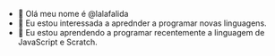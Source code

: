 - 👋 Olá meu nome é @lalafalida
- 👀 Eu estou interessada a aprednder a programar novas linguagens.
- 🌱 Eu estou aprendendo a programar recentemente a linguagem de JavaScript e Scratch.
